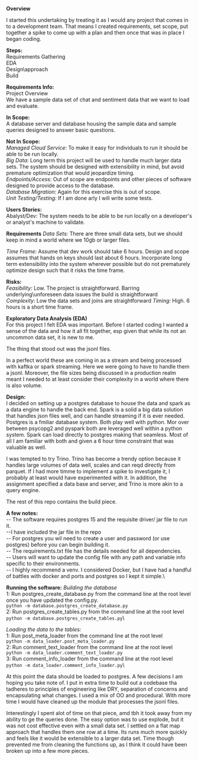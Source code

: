 **Overview**

I started this undertaking by treating it as I would any project that comes in to a development 
team.  That means I created requirements, set scope, put together a spike to come up with
a plan and then once that was in place I began coding.

**Steps:**\
Requirements Gathering\
EDA\
Design\approach\
Build


**Requirements Info:**\
Project Overview\
We have a sample data set of chat and sentiment data that we want to load 
and evaluate.


**In Scope:**\
A database server and database housing the sample data and sample 
queries designed to answer basic questions.

**Not In Scope:** \
_Managed Cloud Service:_ To make it easy for individuals to run it should be able 
to be run locally.\
_Big Data:_  Long term this project will be used to handle much larger data 
sets.  The system should be designed with extensibility in mind, 
but avoid premature optimization that would jeopardize timing.\
_Endpoints/Access:_ Out of scope are endpoints and other pieces of software
designed to provide access to the database.\
_Database Migration:_  Again for this exercise this is out of scope.\
_Unit Testing/Testing:_ If I am done arly I will write some tests.

**Users Stories:**  
Abalyst/Dev:  The system needs to be able to be run locally on a developer's
or analyst's machine to validate.

**Requirements**
_Data Sets:_ There are three small data sets, but we should 
keep in mind a world where we 10gb or larger files.

_Time Frame:_  Assume that dev work should take 6 hours.  Design and scope assumes that hands on keys
should last about 6 hours.  Incorporate long term extensibility into the 
system wherever possible but do not prematurely optimize design such that it 
risks the time frame.

**Risks:**\
_Feasibility:_  Low.  The project is straightforward.  Barring underlying\unforeseen
data issues the build is straightforward\
_Complexity:_  Low the data sets and joins are straightforward
_Timing:_  High.  6 hours is a short time frame.

**Exploratory Data Analysis (EDA)**\
For this project I felt EDA was important.  Before I started coding I wanted a sense 
of the data and how it all fit together, esp given that while its not an uncommon
data set, it is new to me.

The thing that stood out was the jsonl files.  

In a perfect world these are coming in as a stream and being processed 
with kaftka or spark streaming.  Here we were going to have to handle 
them a jsonl.  Moreover, the file sizes being discussed in a production 
realm meant I needed to at least consider their complexity in a 
world where there is also volume.

**Design:**\
I decided on setting up a postgres database to house the data and spark as a data
engine to handle the back end.  Spark is a solid a big data solution that handles 
json files well, and can handle streaming if it is ever needed.  Postgres is a fmiliar 
database system.  Both play well with python.  Mor over between psycopg2 and pyspark 
both are leveraged well within a python system.  Spark can load directly to postgres 
making that seamless.  Most of all I am familiar with both and given a 6 hour time 
constraint that was valuable as well.

I was tempted to try Trino.  Trino has become a trendy option because it handles
large volumes of data well, scales and can reqd directly from parquet.  If I had more
timme to implement a spike to investigate it, I probably at least would have 
experimented with it.  In addition, the assignment specified a data base and server,
and Trino is more akin to a query engine.

The rest of this repo contains the build piece.

**A few notes:**\
-- The software requires postgres 15 and the requisite driver/ jar file to run it.\
    --I have included the jar file in the repo\
-- For postgres you wil need to create a user and password (or use postgres) before you
can begin building it.\
-- The requirements.txt file has the details needed for all dependencies.\
-- Users will want to update the config file with any path and variable info 
specific to their environments.\
-- I highly recommend a venv.  I considered Docker, but I have had a handful of battles
with docker and ports and postgres so I kept it simple.\

**Running the software:**
_Building the database_\
1:  Run postgres_create_database.py from the command line at the root level once you
 have updated the config.py.\
    `python -m database.postgres_create_database.py`\
2:  Run postgres_create_tables.py from the command line at the root level\
    `python -m database.postgres_create_tables.py`\

_Loading the data to the tables:_\
1: Run post_meta_loader from the command line at the root level\
    `python -m data_loader.post_meta_loader.py`\
2: Run comment_text_loader from the command line at the root level\
    `python -m data_loader.comment_text_loader.py`\
3: Run comment_info_loader from the command line at the root level\
    `python -m data_loader.comment_info_loader.py`\

At this point the data should be loaded to postgres.  A few decisions I am hoping you 
take note of.  I put in extra time to build out a codebase tha tadheres to principles
of engineering like DRY, separation of concerns and encapsulating what changes.  I used
a mix of OO and procedural.  With more time I would have cleaned up the module that
processes the jsonl files.  

Interestingly I spent alot of time on that piece, amd tbh it took away from my 
ability to ge the queries done.  The easy option was to use explode, but it was not
cost effective even with a small data set.  I settled on a flat map approach that handles 
them one row at a time.  Its runs much more quickly and feels like it would be 
extensible to a larger data set.  Time though prevented me from cleaning the functions 
up, as I think it could have been broken up into a few more pieces.


